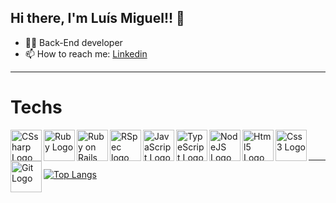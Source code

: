 <h2> Hi there, I'm Luís Miguel!! 👋 </h2>

- :man_technologist: Back-End developer 
- 📫 How to reach me: <a href= "https://www.linkedin.com/in/luismiguelsilvaamorim" target="_blank"> Linkedin </a>

---

<h1>Techs</h1>
<img src="https://cdn.jsdelivr.net/gh/devicons/devicon/icons/csharp/csharp-original.svg" alt="CSsharp Logo" width="50" height="50" align="left" title="Csharp"/>
<img src="https://cdn.jsdelivr.net/gh/devicons/devicon/icons/ruby/ruby-plain.svg" alt="Ruby Logo" width="50" height="50" align="left" title="Ruby"/>
<img src="https://cdn.jsdelivr.net/gh/devicons/devicon/icons/rails/rails-plain.svg" alt="Ruby on Rails Logo" width="50" height="50" align="left" title="Ruby on Rails"/>
<img src="https://cdn.jsdelivr.net/gh/devicons/devicon/icons/rspec/rspec-original.svg" alt="RSpec logo" width="50" height="50" align="left" title="RSpec" />
<img src="https://cdn.jsdelivr.net/gh/devicons/devicon/icons/javascript/javascript-original.svg" alt="JavaScript Logo" width="50" height="50" align="left" title="JavaScript" />
<img src="https://cdn.jsdelivr.net/gh/devicons/devicon/icons/typescript/typescript-original.svg" alt="TypeScript Logo" width="50" height="50" align="left" title="TypeScript" />
<img src="https://cdn.jsdelivr.net/gh/devicons/devicon/icons/nodejs/nodejs-original.svg" alt="NodeJS Logo" width="50" height="50" align="left" title="Node.JS"/>
<img src="https://cdn.jsdelivr.net/gh/devicons/devicon/icons/html5/html5-original-wordmark.svg" alt="Html5 Logo" width="50" height="50" align="left" title="HTML5" />
<img src="https://cdn.jsdelivr.net/gh/devicons/devicon/icons/css3/css3-original-wordmark.svg"  alt="Css3 Logo" width="50" height="50" align="left" title="CSS3"/>
<img src="https://cdn.jsdelivr.net/gh/devicons/devicon/icons/git/git-plain-wordmark.svg" alt="Git Logo" width="50" height="50" align="left" title="Git" /><br><br>

---

[![Top Langs](https://github-readme-stats.vercel.app/api/top-langs/?username=luisMSAmorim&layout=compact&show_icons=true&theme=chartreuse-dark&exclude_repo=empresaX,BlogX&hide=HTML,EJS,Handlebars,Haml,CSS,cshtml)](https://github.com/luisMSAmorim/github-readme-stats)

